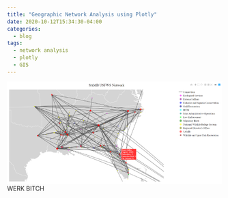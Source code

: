 ```yaml
---
title: "Geographic Network Analysis using Plotly"
date: 2020-10-12T15:34:30-04:00
categories:
  - blog
tags:
  - network analysis 
  - plotly
  - GIS
---
```

<img src="https://github.com/ethantenison/page/blob/master/assets/images/usfws_region_small.png" >  
WERK BITCH 

